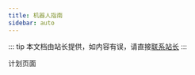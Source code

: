 ```yaml
---
title: 机器人指南
sidebar: auto
---
```


::: tip
本文档由站长提供，如内容有误，请直接[联系站长](/about/contact.html#反馈)
:::

计划页面